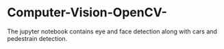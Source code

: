 # Computer-Vision-OpenCV-
The jupyter notebook contains eye and face detection along with cars and pedestrain detection.
